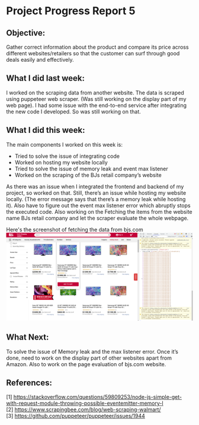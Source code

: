 # Project Progress Report 5

## Objective: 
Gather correct information about the product and compare its price across different websites/retailers so that the customer can surf through good deals easily and effectively. 

## What I did last week: 
I worked on the scraping data from another website. The data is scraped using puppeteer web scraper. (Was still working on the display part of my web page). I had some issue with the end-to-end service after integrating the new code I developed. So was still working on that.

## What I did this week: 
The main components I worked on this week is: 
- Tried to solve the issue of integrating code
- Worked on hosting my website locally
- Tried to solve the issue of memory leak and event max listener
- Worked on the scraping of the BJs retail company’s website  

As there was an issue when I integrated the frontend and backend of my project, so worked on that. Still, there’s an issue while hosting my website locally. (The error message says that there’s a memory leak while hosting it). Also have to figure out the event max listener error which abruptly stops the executed code. Also working on the Fetching the items from the website name BJs retail company and let the scraper evaluate the whole webpage.

Here's the screenshot of fetching the data from bjs.com
![text](https://github.com/tirth-kothari/5130f2022/blob/main/5th_weekly_project_progress_report/Screenshot%202022-11-29%20210235.png)

## What Next: 
To solve the issue of Memory leak and the max listener error. Once it’s done, need to work on the display part of other websites apart from Amazon. Also to work on the page evaluation of bjs.com website.

## References:
[1] https://stackoverflow.com/questions/59809253/node-js-simple-get-with-request-module-throwing-possible-eventemitter-memory-l  
[2] https://www.scrapingbee.com/blog/web-scraping-walmart/  
[3] https://github.com/puppeteer/puppeteer/issues/1944 
